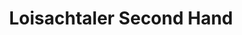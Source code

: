 ---
title: "Loisachtaler Second Hand"
url: /garmisch-partenkirchen/loisachtaler-second-hand/
shop: Kleidung
---